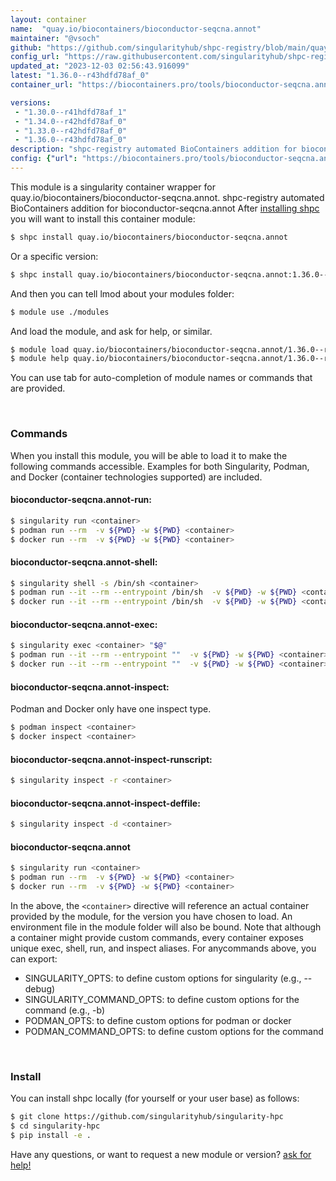 ```yaml
---
layout: container
name:  "quay.io/biocontainers/bioconductor-seqcna.annot"
maintainer: "@vsoch"
github: "https://github.com/singularityhub/shpc-registry/blob/main/quay.io/biocontainers/bioconductor-seqcna.annot/container.yaml"
config_url: "https://raw.githubusercontent.com/singularityhub/shpc-registry/main/quay.io/biocontainers/bioconductor-seqcna.annot/container.yaml"
updated_at: "2023-12-03 02:56:43.916099"
latest: "1.36.0--r43hdfd78af_0"
container_url: "https://biocontainers.pro/tools/bioconductor-seqcna.annot"

versions:
 - "1.30.0--r41hdfd78af_1"
 - "1.34.0--r42hdfd78af_0"
 - "1.33.0--r42hdfd78af_0"
 - "1.36.0--r43hdfd78af_0"
description: "shpc-registry automated BioContainers addition for bioconductor-seqcna.annot"
config: {"url": "https://biocontainers.pro/tools/bioconductor-seqcna.annot", "maintainer": "@vsoch", "description": "shpc-registry automated BioContainers addition for bioconductor-seqcna.annot", "latest": {"1.36.0--r43hdfd78af_0": "sha256:19115356afe13f1ccd3747db1a3a1aaa7568d793fbc8ecc3c344e784ae3c9bde"}, "tags": {"1.30.0--r41hdfd78af_1": "sha256:e8ecf152d88a2d43120b6fc728ad84ae2d6717badd32296677975f569c2e0bc2", "1.34.0--r42hdfd78af_0": "sha256:c81af5d756e5a08c1ed20ae2bdc213caaf9165bf7dbc15ee2e0882639bc3cb23", "1.33.0--r42hdfd78af_0": "sha256:73339dd69d669589645aa5eed87f74445fd275c44d16aaffc61e7033dc535275", "1.36.0--r43hdfd78af_0": "sha256:19115356afe13f1ccd3747db1a3a1aaa7568d793fbc8ecc3c344e784ae3c9bde"}, "docker": "quay.io/biocontainers/bioconductor-seqcna.annot"}
---
```


This module is a singularity container wrapper for quay.io/biocontainers/bioconductor-seqcna.annot.
shpc-registry automated BioContainers addition for bioconductor-seqcna.annot
After [installing shpc](#install) you will want to install this container module:


```bash
$ shpc install quay.io/biocontainers/bioconductor-seqcna.annot
```

Or a specific version:

```bash
$ shpc install quay.io/biocontainers/bioconductor-seqcna.annot:1.36.0--r43hdfd78af_0
```

And then you can tell lmod about your modules folder:

```bash
$ module use ./modules
```

And load the module, and ask for help, or similar.

```bash
$ module load quay.io/biocontainers/bioconductor-seqcna.annot/1.36.0--r43hdfd78af_0
$ module help quay.io/biocontainers/bioconductor-seqcna.annot/1.36.0--r43hdfd78af_0
```

You can use tab for auto-completion of module names or commands that are provided.

<br>

### Commands

When you install this module, you will be able to load it to make the following commands accessible.
Examples for both Singularity, Podman, and Docker (container technologies supported) are included.

#### bioconductor-seqcna.annot-run:

```bash
$ singularity run <container>
$ podman run --rm  -v ${PWD} -w ${PWD} <container>
$ docker run --rm  -v ${PWD} -w ${PWD} <container>
```

#### bioconductor-seqcna.annot-shell:

```bash
$ singularity shell -s /bin/sh <container>
$ podman run --it --rm --entrypoint /bin/sh  -v ${PWD} -w ${PWD} <container>
$ docker run --it --rm --entrypoint /bin/sh  -v ${PWD} -w ${PWD} <container>
```

#### bioconductor-seqcna.annot-exec:

```bash
$ singularity exec <container> "$@"
$ podman run --it --rm --entrypoint ""  -v ${PWD} -w ${PWD} <container> "$@"
$ docker run --it --rm --entrypoint ""  -v ${PWD} -w ${PWD} <container> "$@"
```

#### bioconductor-seqcna.annot-inspect:

Podman and Docker only have one inspect type.

```bash
$ podman inspect <container>
$ docker inspect <container>
```

#### bioconductor-seqcna.annot-inspect-runscript:

```bash
$ singularity inspect -r <container>
```

#### bioconductor-seqcna.annot-inspect-deffile:

```bash
$ singularity inspect -d <container>
```



#### bioconductor-seqcna.annot

```bash
$ singularity run <container>
$ podman run --rm  -v ${PWD} -w ${PWD} <container>
$ docker run --rm  -v ${PWD} -w ${PWD} <container>
```


In the above, the `<container>` directive will reference an actual container provided
by the module, for the version you have chosen to load. An environment file in the
module folder will also be bound. Note that although a container
might provide custom commands, every container exposes unique exec, shell, run, and
inspect aliases. For anycommands above, you can export:

 - SINGULARITY_OPTS: to define custom options for singularity (e.g., --debug)
 - SINGULARITY_COMMAND_OPTS: to define custom options for the command (e.g., -b)
 - PODMAN_OPTS: to define custom options for podman or docker
 - PODMAN_COMMAND_OPTS: to define custom options for the command

<br>

### Install

You can install shpc locally (for yourself or your user base) as follows:

```bash
$ git clone https://github.com/singularityhub/singularity-hpc
$ cd singularity-hpc
$ pip install -e .
```

Have any questions, or want to request a new module or version? [ask for help!](https://github.com/singularityhub/singularity-hpc/issues)